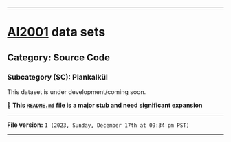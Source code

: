 
***

# [AI2001](https://github.com/seanpm2001/AI2001/) data sets

## Category: Source Code

### Subcategory (SC): Plankalkül

This dataset is under development/coming soon.

**🌱️ This [`README.md`](/README.md) file is a major stub and need significant expansion**

***

**File version:** `1 (2023, Sunday, December 17th at 09:34 pm PST)`

***
